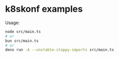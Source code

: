 # k8skonf examples

Usage:

```sh
node src/main.ts
# or
bun src/main.ts
# or
deno run -A --unstable-sloppy-imports src/main.ts
```

